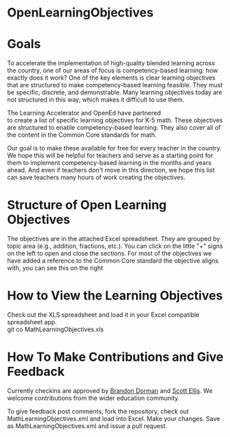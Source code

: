 # OpenLearningObjectives

# Goals
To accelerate the implementation of high-quality blended 
learning across the country, one of our areas of focus is competency-based 
learning: how exactly does it work? One of the key elements is clear learning 
objectives that are structured to make competency-based learning feasible. 
They must be specific, discrete, and demonstrable. Many learning objectives 
today are not structured in this way, which makes it difficult to use them.

The Learning Accelerator and OpenEd have partnered  
to create a list of specific learning objectives for K-5 math. These objectives are structured 
to enable competency-based learning.  They also cover all of the content in the 
Common Core standards for math.

Our goal is to make these available for free for every teacher 
in the country. We hope this will be helpful for teachers and serve as a starting 
point for them to implement competency-based learning in the months and years ahead. 
And even if teachers don't move in this direction, we hope this list can save teachers 
many hours of work creating the objectives.

# Structure of Open Learning Objectives
The objectives are in the attached Excel spreadsheet. They are grouped by topic area 
(e.g., addition, fractions, etc.). You can click on the little "+" signs on the 
left to open and close the sections. For most of the objectives we have added a 
reference to the Common Core standard the objective aligns with, you can see this 
on the right

# How to View the Learning Objectives 
Check out the XLS spreadsheet and load it in your Excel compatible spreadsheet app.  
  git co MathLearningObjectives.xls

# How To Make Contributions and Give Feedback  

Currently checkins are approved by [Brandon Dorman](mailto:brandon@opened.com) and [Scott Ellis](scott@thelearningaccelerator.org).  We welcome contributions from the wider education community. 

To give feedback post comments,  fork the repository, check out MathLearningObjectives.xml and load into Excel. Make your changes.  Save as MathLearningObjectives.xml and issue a pull request.  

